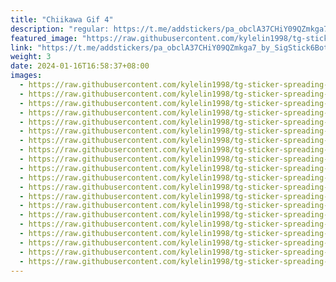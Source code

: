 ```yaml
---
title: "Chiikawa Gif 4"
description: "regular: https://t.me/addstickers/pa_obclA37CHiY09QZmkga7_by_SigStick6Bot"
featured_image: "https://raw.githubusercontent.com/kylelin1998/tg-sticker-spreading-worldwide-images/main/img/0bfe2a79-6089-47e3-a5eb-55f2f4504c1e.jpg"
link: "https://t.me/addstickers/pa_obclA37CHiY09QZmkga7_by_SigStick6Bot"
weight: 3
date: 2024-01-16T16:58:37+08:00
images:
  - https://raw.githubusercontent.com/kylelin1998/tg-sticker-spreading-worldwide-images/main/img/0bfe2a79-6089-47e3-a5eb-55f2f4504c1e.jpg
  - https://raw.githubusercontent.com/kylelin1998/tg-sticker-spreading-worldwide-images/main/img/8fb12260-6205-4a70-99f0-5e74ca9f871a.jpg
  - https://raw.githubusercontent.com/kylelin1998/tg-sticker-spreading-worldwide-images/main/img/8e46a8f1-c49d-42ed-8eea-366c564e4d78.jpg
  - https://raw.githubusercontent.com/kylelin1998/tg-sticker-spreading-worldwide-images/main/img/80f989d8-9477-42da-918e-74a0d8cf3fb1.jpg
  - https://raw.githubusercontent.com/kylelin1998/tg-sticker-spreading-worldwide-images/main/img/fb175b13-0acf-40e4-8797-c3ad4baa8a1e.jpg
  - https://raw.githubusercontent.com/kylelin1998/tg-sticker-spreading-worldwide-images/main/img/1fa18979-3e27-4150-8485-88593d16e50d.jpg
  - https://raw.githubusercontent.com/kylelin1998/tg-sticker-spreading-worldwide-images/main/img/329746ad-68f4-44e8-b58c-abd9ca574a08.jpg
  - https://raw.githubusercontent.com/kylelin1998/tg-sticker-spreading-worldwide-images/main/img/8d783768-5313-4edc-96b7-b1bf942fc24d.jpg
  - https://raw.githubusercontent.com/kylelin1998/tg-sticker-spreading-worldwide-images/main/img/7d4cb539-d288-4ac6-b25c-eab15cd14b27.jpg
  - https://raw.githubusercontent.com/kylelin1998/tg-sticker-spreading-worldwide-images/main/img/f41e9598-2802-49e4-ab29-5cfaeba5001a.jpg
  - https://raw.githubusercontent.com/kylelin1998/tg-sticker-spreading-worldwide-images/main/img/9a6bff01-5916-427e-952a-fe0019738dc8.jpg
  - https://raw.githubusercontent.com/kylelin1998/tg-sticker-spreading-worldwide-images/main/img/f1d58aeb-1021-451c-9aed-c53a60d6aa25.jpg
  - https://raw.githubusercontent.com/kylelin1998/tg-sticker-spreading-worldwide-images/main/img/99e14ec9-23d6-4ccb-a6fc-559a5794b240.jpg
  - https://raw.githubusercontent.com/kylelin1998/tg-sticker-spreading-worldwide-images/main/img/f0de4e67-4eb4-4097-9d83-ec325f06330e.jpg
  - https://raw.githubusercontent.com/kylelin1998/tg-sticker-spreading-worldwide-images/main/img/70a4e100-e02f-47c7-9f8e-d602942cbb11.jpg
  - https://raw.githubusercontent.com/kylelin1998/tg-sticker-spreading-worldwide-images/main/img/74833151-092d-4acd-ac9c-bf40c7a8786c.jpg
  - https://raw.githubusercontent.com/kylelin1998/tg-sticker-spreading-worldwide-images/main/img/e1d0dc4f-d548-4080-bfc7-5f2332ae2bbe.jpg
  - https://raw.githubusercontent.com/kylelin1998/tg-sticker-spreading-worldwide-images/main/img/196f756a-9b94-4077-acb6-873b2ceb1268.jpg
  - https://raw.githubusercontent.com/kylelin1998/tg-sticker-spreading-worldwide-images/main/img/d19b3558-4963-47fd-8f81-8acaa195c1ba.jpg
  - https://raw.githubusercontent.com/kylelin1998/tg-sticker-spreading-worldwide-images/main/img/b4faae0c-8598-43c7-8587-c42a6c183be5.jpg
---
```

